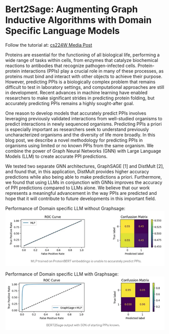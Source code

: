 # Bert2Sage: Augmenting Graph Inductive Algorithms with Domain Specific Language Models


<p align="justify">
  
Follow the tutorial at:  [cs224W Media Post ](https://medium.com/stanford-cs224w/bert2mult-predicting-a-priori-protein-protein-interactions-with-graph-neural-networks-and-f257c8b575a0)

Proteins are essential for the functioning of all biological life, performing a wide range of tasks within cells, from enzymes that catalyze biochemical reactions to antibodies that recognize pathogen-infected cells. Protein-protein interactions (PPIs) play a crucial role in many of these processes, as proteins must bind and interact with other objects to achieve their purpose. However, predicting PPIs is a biologically complex problem that remains difficult to test in laboratory settings, and computational approaches are still in development. Recent advances in machine learning have enabled researchers to make significant strides in predicting protein folding, but accurately predicting PPIs remains a highly sought-after goal.

One reason to develop models that accurately predict PPIs involves leveraging previously validated interactions from well-studied organisms to predict interactions in newly sequenced organisms. Predicting PPIs a priori is especially important as researchers seek to understand previously uncharacterized organisms and the diversity of life more broadly. In this blog post, we describe a novel methodology for predicting PPIs in organisms using limited or no known PPIs from the same organism. We combine the power of Graph Neural Networks (GNN) with Large Language Models (LLM) to create accurate PPI predictions.

We tested two separate GNN architectures, GraphSAGE [1] and DistMult [2], and found that, in this application, DistMult provides higher accuracy predictions while also being able to make predictions a priori. Furthermore, we found that using LLMs in conjunction with GNNs improves the accuracy of PPI predictions compared to LLMs alone. We believe that our work represents a meaningful advancement in the way PPIs are predicted and hope that it will contribute to future developments in this important field.
 </p>


Performance of Domain specific LLM without Graphsage: 
![MLP performance](images/MLP.png)

Performance of Domain specific LLM with Graphsage: 
![MLP performance](images/Bert2Sage.png)

